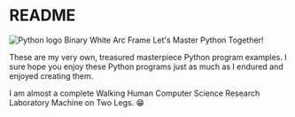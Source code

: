 # README
![Python logo Binary White Arc Frame](https://github.com/ROBOMASTER-S1/Python-Pro-Examples/assets/34896540/03df82b8-04bf-4dc2-a49f-98bc24cc9405)
Let's Master Python Together!

These are my very own, treasured masterpiece Python program examples. I sure hope you enjoy these Python programs just as much as I endured and enjoyed creating them.

I am almost a complete Walking Human Computer Science Research Laboratory Machine on Two Legs. 😁
